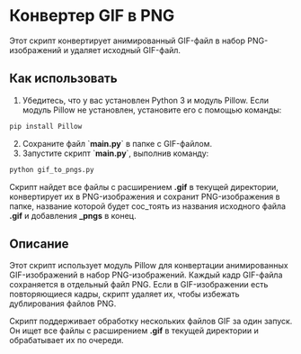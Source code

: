 # Конвертер GIF в PNG
Этот скрипт конвертирует анимированный GIF-файл в набор PNG-изображений и удаляет исходный GIF-файл.

## Как использовать
1. Убедитесь, что у вас установлен Python 3 и модуль Pillow. Если модуль Pillow не установлен, установите его с помощью команды:
```python
pip install Pillow
```
2. Сохраните файл \`__main.py__\` в папке с GIF-файлом.
3. Запустите скрипт \`__main.py__\`, выполнив команду:
```python
python gif_to_pngs.py
```
Скрипт найдет все файлы с расширением __.gif__ в текущей директории, конвертирует их в PNG-изображения и сохранит PNG-изображения в папке, название которой будет сос_тоять из названия исходного файла __.gif__ и добавления __\_pngs__ в конец.

## Описание
Этот скрипт использует модуль Pillow для конвертации анимированных GIF-изображений в набор PNG-изображений. Каждый кадр GIF-файла сохраняется в отдельный файл PNG. Если в GIF-изображении есть повторяющиеся кадры, скрипт удаляет их, чтобы избежать дублирования файлов PNG.

Скрипт поддерживает обработку нескольких файлов GIF за один запуск. Он ищет все файлы с расширением __.gif__ в текущей директории и обрабатывает их по очереди.